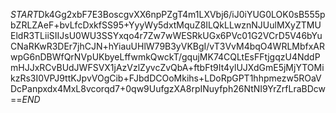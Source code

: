 $START$Dk4Gg2xbF7E3BoscgvXX6npPZgT4m1LXVbj6/iJ0iYUG0LOK0sB555pbZRLZAeF+bvLfcDxkfSS95+YyyWy5dxtMquZ8ILQkLLwznNJUulMXyZTMUEldR3TLiiSIIJsU0WU3SSYxqo4r7Zw7wWESRkUGx6PVc01G2VCrD5V46bYuCNaRKwR3DEr7jhCJN+hYiauUHlW79B3yVKBgI/vT3VvM4bqO4WRLMbfxARwpG6nDBWfQrNVpUKbyeLffwmkQwckT/gqujMK74CQLtEsFFtjgqzU4NddPmHJJxRCvBUdJWFSVX1jAzVzlZyvcZvQbA+ftbFt9It4ylUJXdGmE5jMjYTOMikzRs3I0VPJ9ttKJpvVOgCib+FJbdDCOoMkihs+LDoRpGPT1hhpmezw5ROaVDcPanpxdx4MxL8vcorqd7+0qw9UufgzXA8rpINuyfph26NtNI9YrZrfLraBDcw==$END$